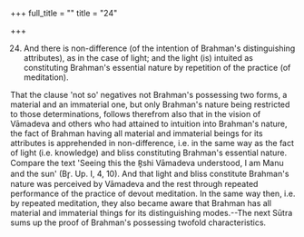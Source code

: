 +++
full_title = ""
title = "24"

+++


24. And there is non-difference (of the intention of Brahman's distinguishing attributes), as in the case of light; and the light (is) intuited as constituting Brahman's essential nature by repetition of the practice (of meditation).

That the clause 'not so' negatives not Brahman's possessing two forms, a material and an immaterial one, but only Brahman's nature being restricted to those determinations, follows therefrom also that in the vision of Vāmadeva and others who had attained to intuition into Brahman's nature, the fact of Brahman having all material and immaterial beings for its attributes is apprehended in non-difference, i.e. in the same way as the fact of light (i.e. knowledge) and bliss constituting Brahman's essential nature. Compare the text 'Seeing this the R̥shi Vāmadeva understood, I am Manu and the sun' (Br̥. Up. I, 4, 10). And that light and bliss constitute Brahman's nature was perceived by Vāmadeva and the rest through repeated performance of the practice of devout meditation. In the same way then, i.e. by repeated meditation, they also became aware that Brahman has all material and immaterial things for its distinguishing modes.--The next Sūtra sums up the proof of Brahman's possessing twofold characteristics.

